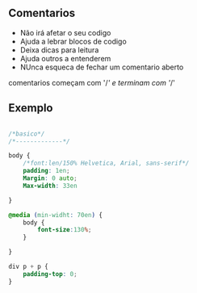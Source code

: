 <h2>
Comentarios
</h2>
<p>

* Não irá afetar o seu codigo
* Ajuda a lebrar blocos de codigo
* Deixa dicas para leitura
* Ajuda outros a entenderem
* NUnca esqueca de fechar um comentario aberto

comentarios começam com '/*' e terminam  com '*/'
</p>

<h2>Exemplo</h2>

```css

/*basico*/
/*-------------*/

body {
    /*font:len/150% Helvetica, Arial, sans-serif*/
    padding: 1en;
    Margin: 0 auto;
    Max-width: 33en

}

@media (min-widht: 70en) {
    body {
        font-size:130%;
    }

}

div p + p {
    padding-top: 0;
}



